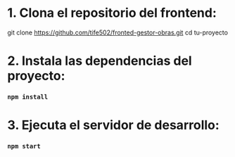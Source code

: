 # 1. Clona el repositorio del frontend:

git clone https://github.com/tife502/fronted-gestor-obras.git
cd tu-proyecto

# 2. Instala las dependencias del proyecto:

### `npm install`

# 3. Ejecuta el servidor de desarrollo:

### `npm start`



